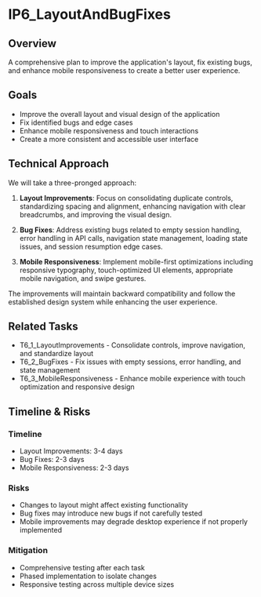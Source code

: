 # IP6_LayoutAndBugFixes

## Overview
A comprehensive plan to improve the application's layout, fix existing bugs, and enhance mobile responsiveness to create a better user experience.

## Goals
- Improve the overall layout and visual design of the application
- Fix identified bugs and edge cases
- Enhance mobile responsiveness and touch interactions
- Create a more consistent and accessible user interface

## Technical Approach
We will take a three-pronged approach:

1. **Layout Improvements**: Focus on consolidating duplicate controls, standardizing spacing and alignment, enhancing navigation with clear breadcrumbs, and improving the visual design.

2. **Bug Fixes**: Address existing bugs related to empty session handling, error handling in API calls, navigation state management, loading state issues, and session resumption edge cases.

3. **Mobile Responsiveness**: Implement mobile-first optimizations including responsive typography, touch-optimized UI elements, appropriate mobile navigation, and swipe gestures.

The improvements will maintain backward compatibility and follow the established design system while enhancing the user experience.

## Related Tasks
- T6_1_LayoutImprovements - Consolidate controls, improve navigation, and standardize layout
- T6_2_BugFixes - Fix issues with empty sessions, error handling, and state management
- T6_3_MobileResponsiveness - Enhance mobile experience with touch optimization and responsive design

## Timeline & Risks
### Timeline
- Layout Improvements: 3-4 days
- Bug Fixes: 2-3 days
- Mobile Responsiveness: 2-3 days

### Risks
- Changes to layout might affect existing functionality
- Bug fixes may introduce new bugs if not carefully tested
- Mobile improvements may degrade desktop experience if not properly implemented

### Mitigation
- Comprehensive testing after each task
- Phased implementation to isolate changes
- Responsive testing across multiple device sizes
